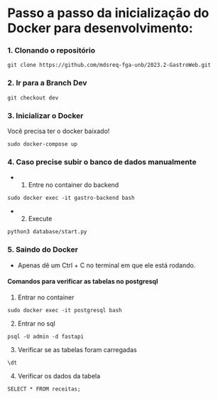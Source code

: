 # Passo a passo da inicialização do Docker para desenvolvimento:

### 1. Clonando o repositório

```
git clone https://github.com/mdsreq-fga-unb/2023.2-GastroWeb.git
```

### 2. Ir para a Branch Dev

```
git checkout dev
```

### 3. Inicializar o Docker

Você precisa ter o docker baixado!

```
sudo docker-compose up
```

### 4. Caso precise subir o banco de dados manualmente

- 1. Entre no container do backend

```
sudo docker exec -it gastro-backend bash
```

- 2. Execute 

```
python3 database/start.py
```

### 5. Saindo do Docker

- Apenas dê um Ctrl + C no terminal em que ele está rodando.


#### Comandos para verificar as tabelas no postgresql

1. Entrar no container
```
sudo docker exec -it postgresql bash
```

2. Entrar no sql

```
psql -U admin -d fastapi
```

3. Verificar se as tabelas foram carregadas

```
\dt
```

4. Verificar os dados da tabela

```
SELECT * FROM receitas;
```
